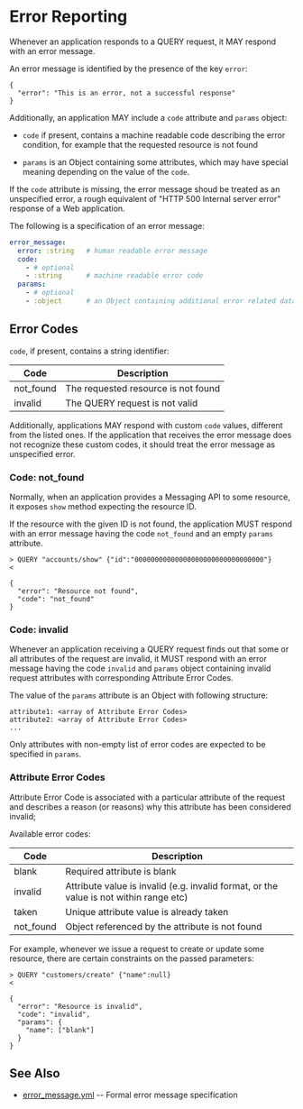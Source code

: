 # Error Reporting

Whenever an application responds to a QUERY request, it MAY respond with an error message.

An error message is identified by the presence of the key `error`:
```
{
  "error": "This is an error, not a successful response"
}
```

Additionally, an application MAY include a `code` attribute and `params` object:

* `code` if present, contains a machine readable code describing the error condition,
for example that the requested resource is not found

* `params` is an Object containing some attributes, which may have special meaning depending
on the value of the `code`.

If the `code` attribute is missing, the error message shoud be treated as an unspecified error, a rough equivalent of
"HTTP 500 Internal server error" response of a Web application.

The following is a specification of an error message:
```yaml
error_message:
  error: :string   # human readable error message
  code:
    - # optional
    - :string      # machine readable error code
  params:
    - # optional
    - :object      # an Object containing additional error related data, specific to code
```

## Error Codes

`code`, if present, contains a string identifier:

Code         | Description
-------------|-----------------
not_found    | The requested resource is not found
invalid      | The QUERY request is not valid

Additionally, applications MAY respond with custom `code` values, different from the listed ones.
If the application that receives the error message does not recognize these custom codes, it
should treat the error message as unspecified error.

### Code: not_found

Normally, when an application provides a Messaging API to some resource, it exposes `show` method
expecting the resource ID.

If the resource with the given ID is not found, the application MUST respond with an error message
having the code `not_found` and an empty `params` attribute.

```
> QUERY "accounts/show" {"id":"00000000000000000000000000000000"}
<

{
  "error": "Resource not found",
  "code": "not_found"
}

```

### Code: invalid

Whenever an application receiving a QUERY request finds out that some or all attributes of the
request are invalid, it MUST respond with an error message having the code `invalid` and `params`
object containing invalid request attributes with corresponding Attribute Error Codes.

The value of the `params` attribute is an Object with following structure:
```
attribute1: <array of Attribute Error Codes>
attribute2: <array of Attribute Error Codes>
...
```

Only attributes with non-empty list of error codes are expected to be specified in `params`.


### Attribute Error Codes

Attribute Error Code is associated with a particular attribute of the request and describes a reason
(or reasons) why this attribute has been considered invalid;

Available error codes:

Code               |  Description
-------------------|----------------------
blank              | Required attribute is blank
invalid            | Attribute value is invalid (e.g. invalid format, or the value is not within range etc)
taken              | Unique attribute value is already taken
not_found          | Object referenced by the attribute is not found


For example, whenever we issue a request to create or update some resource, there are certain constraints
on the passed parameters:

```
> QUERY "customers/create" {"name":null}
<

{
  "error": "Resource is invalid",
  "code": "invalid",
  "params": {
    "name": ["blank"]
  }
}
```


## See Also

* [error_message.yml](error_message.yml) -- Formal error message specification
